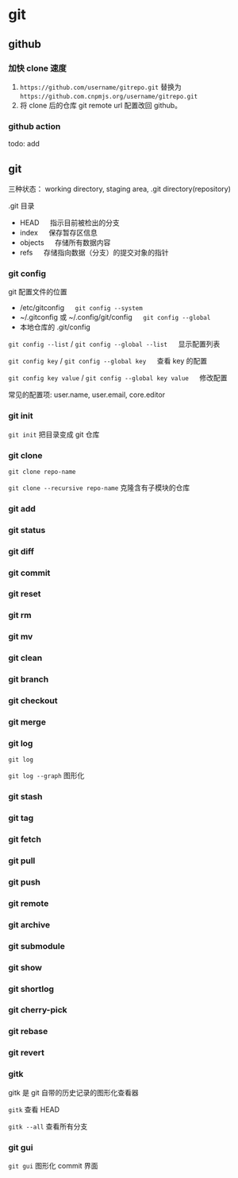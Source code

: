 # git

## github

### 加快 clone 速度

1. `https://github.com/username/gitrepo.git` 替换为 `https://github.com.cnpmjs.org/username/gitrepo.git`
2. 将 clone 后的仓库 git remote url 配置改回 github。

### github action

todo: add

## git

三种状态： working directory,  staging area,  .git directory(repository)

.git 目录

* HEAD  &emsp;  指示目前被检出的分支
* index  &emsp;  保存暂存区信息
* objects  &emsp;  存储所有数据内容
* refs  &emsp;  存储指向数据（分支）的提交对象的指针

### git config
git 配置文件的位置

* /etc/gitconfig  &emsp;  `git config --system`
* ~/.gitconfig 或 ~/.config/git/config  &emsp;  `git config --global`
* 本地仓库的 .git/config

`git config --list` / `git config --global --list`  &emsp;  显示配置列表

`git config key` / `git config --global key`  &emsp;  查看 key 的配置

`git config key value` / `git config --global key value`  &emsp;  修改配置

常见的配置项: user.name, user.email, core.editor

### git init
`git init`  把目录变成 git 仓库

### git clone
`git clone repo-name`

`git clone --recursive repo-name`  克隆含有子模块的仓库

### git add

### git status

### git diff

### git commit

### git reset

### git rm

### git mv

### git clean


### git branch

### git checkout

### git merge

### git log
`git log`

`git log --graph` 图形化

### git stash

### git tag

### git fetch

### git pull

### git push

### git remote

### git archive

### git submodule

### git show

### git shortlog

### git cherry-pick

### git rebase

### git revert

### gitk
gitk 是 git 自带的历史记录的图形化查看器

`gitk`  查看 HEAD

`gitk --all`  查看所有分支

### git gui
`git gui`  图形化 commit 界面
